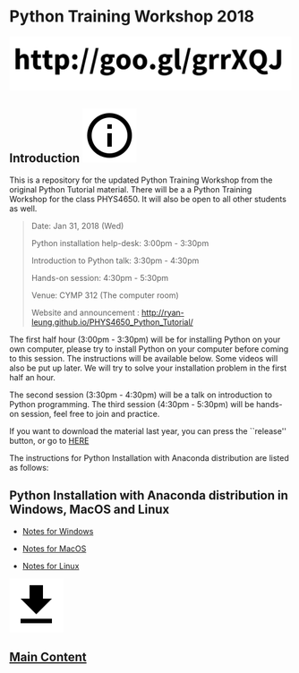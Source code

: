 # Python Training Workshop 2018

![](/assets/images/link.svg)

## Introduction ![](assets/images/ic_info_outline_black_48px.svg)
This is a repository for the updated Python Training Workshop from the original Python Tutorial material.
There will be a a Python Training Workshop for the class PHYS4650. It will also be open to all other students as well.

> Date: Jan 31, 2018 (Wed)
>
> Python installation help-desk: 
> 3:00pm - 3:30pm
>
> Introduction to Python talk:
> 3:30pm - 4:30pm
> 
> Hands-on session:
> 4:30pm - 5:30pm
> 
> Venue: CYMP 312 (The computer room)
>
> Website and announcement : http://ryan-leung.github.io/PHYS4650_Python_Tutorial/

The first half hour (3:00pm - 3:30pm) will be for installing Python on your own computer, please try to install Python on your computer before coming to this session. The instructions will be available below. Some videos will also be put up later. We will try to solve your installation problem in the first half an hour. 

The second session (3:30pm - 4:30pm) will be a talk on introduction to Python programming. 
The third session (4:30pm - 5:30pm) will be hands-on session, feel free to join and practice.

If you want to download the material last year, you can press the ``release'' button, or go to
[HERE](https://github.com/ryan-leung/PHYS4650_Python_Tutorial/tree/Feb2017)

The instructions for Python Installation with Anaconda distribution are listed as follows:

## Python Installation with Anaconda distribution in Windows, MacOS and Linux

* [Notes for Windows](./installing-on-windows.md)

* [Notes for MacOS](./installing-on-macos.md)

* [Notes for Linux](./installing-on-linux.md)

![](/assets/images/ic_get_app_black_48px.svg)

## [Main Content](./python-training-workshop.md)